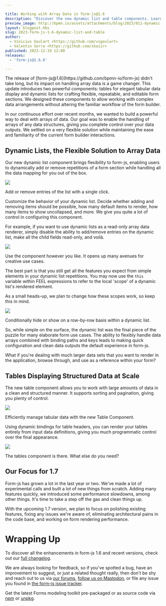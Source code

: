 ```yaml
---

title: Working with Array Data in form-js@1.6
description: "Discover the new dynamic list and table components. Learn how they allow you to handle array data with ease."
preview_image: http://bpmn.io/assets/attachments/blog/2023/011-dynamic-list-readonly.png
layout: blogpost.hbs
slug: 2023-form-js-1-6-dynamic-list-and-table
author:
  - Vinicius Goulart <https://github.com/vsgoulart>
  - Valentin Serra <https://github.com/skaiir>
published: 2023-12-19 12:00
releases:
  - 'form-js@1.6.0'

---
```


<p class="introduction">
  The release of [form-js@1.6](https://github.com/bpmn-io/form-js) didn't take long, but its impact on handling array data is a game changer. This update introduces two powerful components: tables for elegant tabular data display and dynamic lists for crafting flexible, repeatable, and editable form sections. We designed these components to allow working with complex data arrangements without altering the familiar workflow of the form builder.
</p>

<!-- continue -->

In our continuous effort over recent months, we wanted to build a powerful way to deal with arrays of data. Our goal was to enable the handling of arrays of any data structures, giving you complete control over your data outputs. We settled on a very flexible solution while maintaining the ease and familiarity of the current form builder interactions.


## Dynamic Lists, the Flexible Solution to Array Data

Our new dynamic list component brings flexibility to form-js, enabling users to dynamically add or remove repetitions of a form section while handling all the data mapping for you out of the box.

<div class="figure full-size">
  <img src="{{ assets }}/attachments/blog/2023/011-dynamic-list.gif">
  <p class="caption">
    Add or remove entries of the list with a single click.
  </p>
</div>

Customize the behavior of your dynamic list. Decide whether adding and removing items should be possible, how many default items to render, how many items to show uncollapsed, and more. We give you quite a lot of control in configuring this component.

For example, if you want to use dynamic lists as a read-only array data renderer, simply disable the ability to add/remove entries on the dynamic list, make all the child fields read-only, and voilà.

<div class="figure full-size">
  <img src="{{ assets }}/attachments/blog/2023/011-dynamic-list-readonly.png">
  <p class="caption">
    Use the component however you like. It opens up many avenues for creative use cases.
  </p>
</div>

The best part is that you still get all the features you expect from simple elements in your dynamic list repetitions. You may now use the `this` variable within FEEL expressions to refer to the local 'scope' of a dynamic list's rendered element.

As a small heads-up, we plan to change how these scopes work, so keep this in mind.

<div class="figure full-size">
  <img src="{{ assets }}/attachments/blog/2023/011-dynamic-list-simple-scope.gif">
  <p class="caption">
    Conditionally hide or show on a row-by-row basis within a dynamic list.
  </p>
</div>

So, while simple on the surface, the dynamic list was the final piece of the puzzle for many elaborate form use cases. The ability to flexibly handle data arrays combined with binding paths and keys leads to making quick configuration and clean data outputs the default experience in form-js.

What if you're dealing with much larger data sets that you want to render in the application, browse through, and use as a reference within your form?


## Tables Displaying Structured Data at Scale

The new table component allows you to work with large amounts of data in a clean and structured manner. It supports sorting and pagination, giving you plenty of control.

<div class="figure full-size">
  <img src="{{ assets }}/attachments/blog/2023/011-tables.gif">
  <p class="caption">
    Efficiently manage tabular data with the new Table Component.
  </p>
</div>

Using dynamic bindings for table headers, you can render your tables entirely from input data definitions, giving you much programmatic control over the final appearance.

<div class="figure full-size">
  <img src="{{ assets }}/attachments/blog/2023/011-tables-more.png">
  <p class="caption">
    The tables component is there. What else do you need?
  </p>
</div>


## Our Focus for 1.7

Form-js has grown a lot in the last year or two. We've made a lot of experimental calls and built a lot of new things from scratch. Adding many features quickly, we introduced some performance slowdowns, among other things. It's time to take a step off the gas and clean things up.

With the upcoming 1.7 version, we plan to focus on polishing existing features, fixing any issues we're aware of, eliminating architectural pains in the code base, and working on form rendering performance.


# Wrapping Up

To discover all the enhancements in form-js 1.6 and recent versions, check out our [full changelog](https://github.com/bpmn-io/form-js/blob/master/packages/form-js/CHANGELOG.md#140).

We are always looking for feedback, so if you've spotted a bug, have an improvement to suggest, or just a related thought really, then don't be shy and reach out to us via [our forums](https://forum.bpmn.io/), [follow us on Mastodon](https://fosstodon.org/@bpmn_io), or file any issue you found in [the form-js issue tracker](https://github.com/bpmn-io/form-js/issues).

Get the latest Forms modeling toolkit pre-packaged or as source code via [npm](https://www.npmjs.com/package/@bpmn-io/form-js) or [unpkg](https://unpkg.com/@bpmn-io/form-js).
